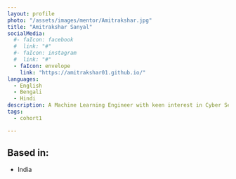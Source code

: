 ```yaml
---
layout: profile
photo: "/assets/images/mentor/Amitrakshar.jpg"
title: "Amitrakshar Sanyal"
socialMedia:
  #- faIcon: facebook
  #  link: "#"
  #- faIcon: instagram
  #  link: "#"
  - faIcon: envelope
    link: "https://amitrakshar01.github.io/"
languages:
  - English
  - Bengali
  - Hindi
description: A Machine Learning Engineer with keen interest in Cyber Security. Currently working as an Algorithm Developer at IntgrAi, working as a part of the tech team in their Stocks Trading department. Apart from that, I am foodie. 
tags:
  - cohort1

---
```




## Based in:
- India

